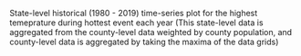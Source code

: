 State-level historical (1980 - 2019) time-series plot for the highest temeprature during hottest event each year (This state-level data is aggregated from the county-level data weighted by county population, and county-level data is aggregated by taking the maxima of the data grids)
